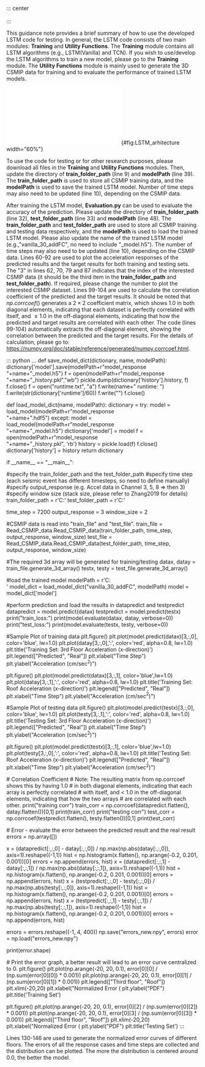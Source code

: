 ::: center
\
\
:::

This guidance note provides a brief summary of how to use the developed
LSTM code for testing. In general, the LSTM code consists of two main
modules: **Training** and **Utility Functions**. The **Training** module
contains all LSTM algorithms (e.g., LSTM(Vanilla) and TCN). If you wish
to use/develop the LSTM algorithms to train a new model, please go to
the **Training** module. The **Utility Functions** module is mainly used
to generate the 3D CSMIP data for training and to evaluate the
performance of trained LSTM models.

![LSTM Code
Organization](images/LSTM_arhitecture2.pdf){#fig:LSTM_arhitecture
width="60%"}

To use the code for testing or for other research purposes, please
download all files in the **Training** and **Utility Functions**
modules. Then, update the directory of **train_folder_path** (line 9)
and **modelPath** (line 39). The **train_folder_path** is used to store
all CSMIP training data, and the **modelPath** is used to save the
trained LSTM model. Number of time steps may also need to be updated
(line 10), depending on the CSMIP data.

After training the LSTM model, **Evaluation.py** can be used to evaluate
the accuracy of the prediction. Please update the directory of
**train_folder_path** (line 32), **test_folder_path** (line 33) and
**modelPath** (line 48). The **train_folder_path** and
**test_folder_path** are used to store all CSMIP training and testing
data respectively, and the **modelPath** is used to load the trained
LSTM model. Please also update the name of the trained LSTM model
(e.g.,\"vanilla_30_addFC\", no need to include \"\_model.h5\"). The
number of time steps may also need to be updated (line 10), depending on
the CSMIP data. Lines 60-92 are used to plot the acceleration responses
of the predicted results and the target results for both training and
testing sets. The \"3\" in lines 62, 70, 79 and 87 indicates that the
index of the interested CSMIP data (it should be the third item in the
**train_folder_path** and **test_folder_path**). If required, please
change the number to plot the interested CSMIP dataset. Lines 99-104 are
used to calculate the correlation coefficient of the predicted and the
target results. It should be noted that $np.corrcoef()$ generates a
$2\times2$ coefficient matrix, which shows 1.0 in both diagonal
elements, indicating that each dataset is perfectly correlated with
itself, and $\le1.0$ in the off-diagonal elements, indicating that how
the predicted and target results are correlated with each other. The
code (lines 99-104) automatically extracts the off-diagonal element,
showing the correlation between the predicted and the target results.
For the details of calculation, please go to:
<https://numpy.org/doc/stable/reference/generated/numpy.corrcoef.html>.

::: python
\... def save_model_dict(dictionary, name, modelPath):
dictionary\['model'\].save(modelPath+r\"model_response\
\"+name+\"\_model.h5\") f = open(modelPath+r\"model_response\
\"+name+\"\_history.pkl\",\"wb\")
pickle.dump(dictionary\['history'\].history, f) f.close() f =
open(\"runtime.txt\", \"a\") f.write(name+\" runtime: \")
f.write(str(dictionary\['runtime'\]/60)) f.write(\"\") f.close()

def load_model_dict(name, modelPath): dictionary = try: model =
load_model(modelPath+r\"model_response\
\"+name+\".hdf5\") except: model =
load_model(modelPath+r\"model_response\
\"+name+\"\_model.h5\") dictionary\['model'\] = model f =
open(modelPath+r\"model_response\
\"+name+\"\_history.pkl\", 'rb') history = pickle.load(f) f.close()
dictionary\['history'\] = history return dictionary

if \_\_name\_\_ == \"\_\_main\_\_\":

#specify the train_folder_path and the test_folder_path #specify time
step (each seismic event has different timesteps, so need to define
manually) #specify output_response (e.g. Accel data in Channel 3, 5, 8
=> then 3) #specify window size (stack size, please refer to Zhang2019
for details) train_folder_path = r'C:' test_folder_path = r'C:'

time_step = 7200 output_response = 3 window_size = 2

#CSMIP data is read into \"train_file\" and \"test_file\". train_file =
Read_CSMIP_data.Read_CSMIP_data(train_folder_path, time_step,
output_response, window_size) test_file =
Read_CSMIP_data.Read_CSMIP_data(test_folder_path, time_step,
output_response, window_size)

#The required 3d array will be generated for training/testing datax,
datay = train_file.generate_3d_array() testx, testy =
test_file.generate_3d_array()

#load the trained model modelPath = r'C:\
' model_dict = load_model_dict(\"vanilla_30_addFC\", modelPath) model =
model_dict\['model'\]

#perform prediction and load the results in datapredict and testpredict
datapredict = model.predict(datax) testpredict = model.predict(testx)
print(\"train_loss:\") print(model.evaluate(datax, datay, verbose=0))
print(\"test_loss:\") print(model.evaluate(testx, testy, verbose=0))

#Sample Plot of training data plt.figure()
plt.plot(model.predict(datax)\[3,:,0\], color='blue', lw=1.0)
plt.plot(datay\[3,:,0\],':', color='red', alpha=0.8, lw=1.0)
plt.title('Training Set: 3rd Floor Acceleration (x-direction)')
plt.legend(\[\"Predicted\", \"Real\"\]) plt.xlabel(\"Time Step\")
plt.ylabel(\"Acceleration (cm/sec$^2$)\")

plt.figure() plt.plot(model.predict(datax)\[3,:,1\],
color='blue',lw=1.0) plt.plot(datay\[3,:,1\],':', color='red',
alpha=0.8, lw=1.0) plt.title('Training Set: Roof Acceleration
(x-direction)') plt.legend(\[\"Predicted\", \"Real\"\])
plt.xlabel(\"Time Step\") plt.ylabel(\"Acceleration (cm/sec$^2$)\")

#Sample Plot of testing data plt.figure()
plt.plot(model.predict(testx)\[3,:,0\], color='blue', lw=1.0)
plt.plot(testy\[3,:,1\],':', color='red', alpha=0.8, lw=1.0)
plt.title('Testing Set: 3rd Floor Acceleration (x-direction)')
plt.legend(\[\"Predicted\", \"Real\"\]) plt.xlabel(\"Time Step\")
plt.ylabel(\"Acceleration (cm/sec$^2$)\")

plt.figure() plt.plot(model.predict(testx)\[3,:,1\],
color='blue',lw=1.0) plt.plot(testy\[3,:,0\],':', color='red',
alpha=0.8, lw=1.0) plt.title('Testing Set: Roof Acceleration
(x-direction)') plt.legend(\[\"Predicted\", \"Real\"\])
plt.xlabel(\"Time Step\") plt.ylabel(\"Acceleration (cm/sec$^2$)\")

\# Correlation Coefficient \# Note: The resulting matrix from
np.corrcoef shows this by having 1.0 \# in both diagonal elements,
indicating that each array is perfectly correlated \# with itself, and
\< 1.0 in the off-diagonal elements, indicating that how the two arrays
\# are correlated with each other. print(\"training corr\") train_corr =
np.corrcoef(datapredict.flatten(), datay.flatten())\[0,1\]
print(train_corr) print(\"testing corr\") test_corr =
np.corrcoef(testpredict.flatten(), testy.flatten())\[0,1\]
print(test_corr)

\# Error - evaluate the error between the predicted result and the real
result errors = np.array(\[\])

x = (datapredict\[:,:,0\] - datay\[:,:,0\]) /
np.max(np.abs(datay\[:,:,0\]), axis=1).reshape((-1,1)) hist =
np.histogram(x.flatten(), np.arange(-0.2, 0.201, 0.001))\[0\] errors =
np.append(errors, hist) x = (datapredict\[:,:,1\] - datay\[:,:,1\]) /
np.max(np.abs(datay\[:,:,1\]), axis=1).reshape((-1,1)) hist =
np.histogram(x.flatten(), np.arange(-0.2, 0.201, 0.001))\[0\] errors =
np.append(errors, hist) x = (testpredict\[:,:,0\] - testy\[:,:,0\]) /
np.max(np.abs(testy\[:,:,0\]), axis=1).reshape((-1,1)) hist =
np.histogram(x.flatten(), np.arange(-0.2, 0.201, 0.001))\[0\] errors =
np.append(errors, hist) x = (testpredict\[:,:,1\] - testy\[:,:,1\]) /
np.max(np.abs(testy\[:,:,1\]), axis=1).reshape((-1,1)) hist =
np.histogram(x.flatten(), np.arange(-0.2, 0.201, 0.001))\[0\] errors =
np.append(errors, hist)

errors = errors.reshape((-1, 4, 400)) np.save(\"errors_new.npy\",
errors) error = np.load(\"errors_new.npy\")

print(error.shape)

\# Print the error graph, a better result will lead to an error curve
centralized to 0. plt.figure() plt.plot(np.arange(-20, 20, 0.1),
error\[0\]\[0\] / (np.sum(error\[0\]\[0\]) \* 0.001))
plt.plot(np.arange(-20, 20, 0.1), error\[0\]\[1\] /
(np.sum(error\[0\]\[1\]) \* 0.001)) plt.legend(\[\"Third floor\",
\"Roof\"\]) plt.xlim(-20,20) plt.xlabel(\"Normalized Error (
plt.ylabel(\"PDF\") plt.title('Training Set')

plt.figure() plt.plot(np.arange(-20, 20, 0.1), error\[0\]\[2\] /
(np.sum(error\[0\]\[2\]) \* 0.001)) plt.plot(np.arange(-20, 20, 0.1),
error\[0\]\[3\] / (np.sum(error\[0\]\[3\]) \* 0.001))
plt.legend(\[\"Third floor\", \"Roof\"\]) plt.xlim(-20,20)
plt.xlabel(\"Normalized Error ( plt.ylabel(\"PDF\") plt.title('Testing
Set')
:::

Lines 130-146 are used to generate the normalized error curves of
different floors. The errors of all the response cases and time steps
are collected and the distribution can be plotted. The more the
distribution is centered around 0.0, the better the model.
